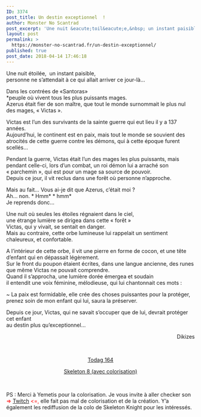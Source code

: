 ```yaml
---
ID: 3374
post_title: Un destin exceptionnel  !
author: Monster No Scantrad
post_excerpt: 'Une nuit &eacute;toil&eacute;e,&nbsp; un instant paisible, personne ne s&rsquo;attendait &agrave; ce qui allait arriver ce jour-l&agrave;&hellip; Dans les contr&eacute;es de &laquo;Santoras&raquo; *peuple o&ugrave; vivent tous les plus puissants mages. Azerus &eacute;tait fier de son ma&icirc;tre, que tout le monde surnommait le plus nul des mages, &laquo;&nbsp;Victas&nbsp;&raquo;. Victas est l&rsquo;un des survivants de la sainte guerre... <div><a href="https://monster-no-scantrad.fr/un-destin-exceptionnel/">Lire la suite</a></div>'
layout: post
permalink: >
  https://monster-no-scantrad.fr/un-destin-exceptionnel/
published: true
post_date: 2018-04-14 17:46:18
---
```

<p>Une nuit étoilée,  un instant paisible,<br />
personne ne s’attendait à ce qui allait arriver ce jour-là…</p>
<p>Dans les contrées de «Santoras»<br />
*peuple où vivent tous les plus puissants mages.<br />
Azerus était fier de son maître, que tout le monde surnommait le plus nul des mages, « Victas ».</p>
<p>Victas est l’un des survivants de la sainte guerre qui eut lieu il y a 137 années.<br />
Aujourd’hui, le continent est en paix, mais tout le monde se souvient des atrocités de cette guerre contre les démons, qui à cette époque furent scellés…</p>
<p>Pendant la guerre, Victas était l’un des mages les plus puissants, mais pendant celle-ci, lors d’un combat, un roi démon lui a arraché son « parchemin », qui est pour un mage sa source de pouvoir.<br />
Depuis ce jour, il vit reclus dans une forêt où personne n&rsquo;approche.</p>
<p>Mais au fait&#8230; Vous ai-je dit que Azerus, c’était moi ?<br />
Ah… non. * Hmm* * hmm*<br />
Je reprends donc&#8230;</p>
<p>Une nuit où seules les étoiles régnaient dans le ciel,<br />
une étrange lumière se dirigea dans cette « forêt »<br />
Victas, qui y vivait, se sentait en danger.<br />
Mais au contraire, cette orbe lumineuse lui rappelait un sentiment chaleureux, et confortable.</p>
<p>A l’intérieur de cette orbe, il vit une pierre en forme de cocon, et une tête d’enfant qui en dépassait légèrement.<br />
Sur le front du poupon étaient écrites, dans une langue ancienne, des runes que même Victas ne pouvait comprendre.<br />
Quand il s&rsquo;approcha, une lumière dorée émergea et soudain<br />
il entendit une voix féminine, mélodieuse, qui lui chantonnait ces mots :</p>
<p>~ La paix est formidable, elle crée des choses puissantes pour la protéger,<br />
prenez soin de mon enfant qui lui, saura la préserver.</p>
<p>Depuis ce jour, Victas, qui ne savait s’occuper que de lui, devrait protéger cet enfant<br />
au destin plus qu’exceptionnel…</p>
<p style="text-align: right;">Dikizes</p>
<p>&nbsp;</p>
<p style="text-align: center;"><a href="http://www.clictune.com/54m2">Todag 164</a></p>
<p style="text-align: center;"><a href="http://www.clictune.com/54m3">Skeleton 8 (avec colorisation)</a></p>
<p>&nbsp;</p>
<p>PS : Merci à Yemetis pour la colorisation. Je vous invite à aller checker son<span style="color: #ff0000;"> =&gt; <a href="https://www.twitch.tv/yemetis">Twitch</a> &lt;=,</span> elle fait pas mal de colorisation et de la création. Y&rsquo;a également les rediffusion de la colo de Skeleton Knight pour les intéressés.</p>
<p>&nbsp;</p>
